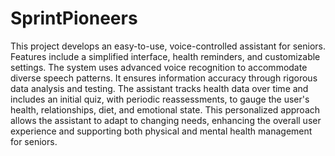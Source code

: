 # SprintPioneers

This project develops an easy-to-use, voice-controlled assistant for seniors. Features include a simplified interface, health reminders, and customizable settings. The system uses advanced voice recognition to accommodate diverse speech patterns. It ensures information accuracy through rigorous data analysis and testing. The assistant tracks health data over time and includes an initial quiz, with periodic reassessments, to gauge the user's health, relationships, diet, and emotional state. This personalized approach allows the assistant to adapt to changing needs, enhancing the overall user experience and supporting both physical and mental health management for seniors.
